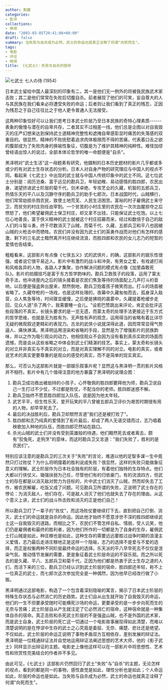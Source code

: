 ```yaml
---
author: 剩翼
categories:
- 影评
collections:
- 继续
date: "2003-03-05T20:41:06+08:00"
draft: false
summary: 当失败与自杀成为必然，武士的命运也就真正诠释了何谓"向死而生"。
tags:
- 电影
- 评论
- 继续
title: 《七武士》：失败与自杀的宿命
---
```


![七武士 七人の侍 (1954)](/img/TheSevenSamurai/TheSevenSamuraiboard_2138x3000.jpg)

日本武士留给中国人最深刻的印象有二，其一是他们无一例外的将被我民族武术家击败；其二是他们常常在失败后切腹自杀。前者展现了他们的可笑，妄自尊大的人与其民族在我们看来必将遭受失败的命运；后者则让我们看到了真正的残忍，正因为残忍之于自己往往比之于他人更令普通人无法接受。

这两种印象恰好可以让我们思考日本武士阶层乃至日本民族的奇特心理素质------表象的傲慢与潜在的自卑共存，二者其实不过相差一线，他们总是企图以对自我毁灭的庄严幻想来达到保持武士道精神完整性和遮掩自卑感彰显时痛苦的失落感的双重目的。很显然，精神的不败抚慰着追求肉体极限而不得的苦痛，代表着口舌之欲的腹部成为了失败肉身的换喻性象征，切腹是为了维护其精神的纯粹性。难怪加缪曾经语出惊人的说过，全部本体论哲学的唯一命题便是"自杀"。

黑泽明对"武士生活"这一母题素有研究，他摄制的日本历史题材的影片几乎都或多或少的有对武士生存状态的分析。日本人对自身产物的研究理应与中国人的视点不同。看起来《七武士》中出现的武士就与中国人传统印象中的武士不同。这七位武士分别是：阅历沧桑、富于远见的勘兵卫，年轻幼稚、易动感情的胜四郎，农民出身、渴望挤进武士阶层的菊千代，剑术卓绝、专攻艺业的久藏，机智的五郎兵卫，热情乐天的平八以及沉静守序的勘兵卫的助手七郎次。日本战国时代，山贼横行，他们常常劫掠杀戮农民，致使土地荒芜、人民生活困苦。富裕的村子雇佣武士来守卫，而贫穷的村庄则任由宰割。一个贫苦的小村庄里的农民在一次次血腥掠夺之后愤怒了，他们希望雇佣武士保卫村庄，却又拿不出钱，只能保证武士吃饱。以上七位心地善良，富于侠义精神的武士就被这个村庄招募而来，经过和数倍于自己的敌人们的斗智斗勇，终于尽数消灭了山贼，而菊千代、久藏、五郎兵卫和平八也因被山贼的火枪击中而牺牲。农民们并没有因为武士们的英勇作战而对他们有怎样的感激，剩下的三名武士黯然离开村庄继续流浪，而胜四郎和农民的女儿志乃的短暂的爱情也告结束。

粗粗看来，这部影片有点像《七侠五义》式的武侠片，的确，这部影片的娱乐性很强，或者说它很平易近人。影片中有激烈的战斗和冲突，有男女之爱，有戏谑打闹和风格各异的人物，各路人才集聚，协作解决问题的模式有点像《加里森敢死队》。影片的拍摄技巧是富于东方哲学韵味的。勘兵卫救孩子的段落，运用了蒙太奇手法，他冲进屋内之后的镜头接着是农民们焦急等待的场面配上几声打斗的音响，以后便是强盗奔出屋来，颓然倒地，勘兵卫抱着孩子微笑而出。打斗的场面被省略了。久藏夺枪的一场戏，也是这样处理的，夜幕中久藏匆匆而去，孤身深入敌营，众人焦急等待，时间骤显缓慢，之后便是拂晓的晨雾中，久藏提着枪缓步走回，见众人道"杀了两个，我需要睡一会儿。"设若巴赞跳出来评论，肯定会批评这些段落的不真实，长镜头要求的是一览无遗，而蒙太奇的处理手法更接近于东方式的哲学思维，也就是无为胜有为、无声胜有声的观念，运用得当的省略有着比详尽无疑的微观叙述更精彩的表现力。古龙的武侠小说就深得此道，因而常常显得气势逼人、痛快淋漓。黑泽明运用渲染和省略的手段，显然是为了增强影片的民族韵味，并以之作为吸引观众的动力，他相信观众不会因为没有看到真杀实砍的场面而遗憾，而是会从这些省略之中体会到武士们精湛的技艺。事实上，蒙太奇和长镜头的对立并非真实与不真实的对立，而是对真实理解不同的对立。电影的真实，或者说艺术的真实更要尊重的是观众的感受的真实，而不是简单的现实真实。

那么，可否认为这部影片就是一部娱乐叙事片呢？显然这与黑泽明一贯的影片风格并不相符。影片中有几个值得注意的地方暴露了黑泽明的说理企图：

1.  勘兵卫成功救出被劫持的小孩子，心怀敬佩的胜四郎要拜他为师，勘兵卫说自己一生打过不少仗，不过都是败仗，不配当你的老师。胜四郎迷惑不解。
2.  勘兵卫始终不愿意胜四郎加入队伍，说是因为他太年轻。
3.  武艺平平，但生性乐天、爱开玩笑的平八曾被五郎兵卫评价为艰苦时期很有用的人物，却早早死去了。
4.  最后的决战胜利后，勘兵卫却颓然言道"我们还是被打败了"。
5.  胜四郎和志乃纯真的爱情到了影片最后，却成了两人无语交错而过，志乃唱着秧歌加入种地的队伍，而胜四郎茫然站在路口。
6.  杀光山贼的武士们并没有受到英雄般的待遇，他们黯然死去或者离去，颇有"狡兔死，走狗烹"的意味，而这时勘兵卫又言道："我们失败了，胜利的是农民们"。

特别应该注意的是勘兵卫的三次关于"失败"的言论，难道以他的足智多谋一生中竟然只打过败仗？为什么将明摆着的胜利说成失败？很显然，这样的失败只能做象征意义的理解。武士阶层作为日本社会独有的阶层，有着他们独特的生存特点。他们大都以行侠仗义、锄强扶弱为己任，尽管他们有的归依豪门，有的流浪四方，但武士的存在都是以消灭敌对势力为目标的，片中武士们消灭了山贼，然而却失去了工作，被农民解雇，吃饭又成了问题。可见勘兵卫所谓的失败，正说明了武士存在的悖论：为消灭敌人，他们存在，可是敌人消灭了他们也就失去了存在的理由。从这个意义上讲，武士们的战斗所击败和消灭的正是他们自己！

所以勘兵卫打了一辈子的"败仗"，而这场败仗要继续打下去，直到把自己打倒、消灭，武士们的命运就是自杀的命运。因此他才始终不愿意涉世不深的胜四郎继续武士这一自我毁灭的道路。而相比之下，农民们不管怎样自私、懦弱，受人讥笑，他们仍是雇佣者和最终的胜利者，因为他们所作的一切都是为了自身的生存，雇佣武士打山贼是如此，种庄稼也是如此，这种生存的需要远远要胜过战争时期的浪漫主义爱情，志乃最后走进庄稼地正是这样一个隐喻，志乃的选择不是爱与不爱的选择，而正是权衡两种不同阶层最终命运的选择。乐天派的平八早早死去不仅仅是渲染气氛、推动情节发展的需要，更是象征着武士阶层命运的不容乐观。而之所以死去的是久藏、平八、五郎兵卫和菊千代，正因为他们都是热衷于武士生存之道的人们，而活下来的三位，勘兵卫已经认识到武士阶层的宿命，胜四郎还年轻，称不上一位真正的武士，而七郎次这次参加完全是一种偶然，因为他早已经改行做了小贩。

黑泽明通过这部电影，构造了一个包含着深刻隐喻的寓言，揭示了日本武士阶层的特殊生存状态与必然消亡的历史趋势。武士们自从出生就开始了自我毁灭的命运，他们的一生不但要承受随时可能横死沙场的命运，更要承受的是一步步向死而生的无奈与苦痛；武士阶层自从产生就注定了它必然消亡的宿命，这种宿命就是一种集体自杀的宿命。真正击败和杀死武士阶层的不是强盗山贼，也不是外国的武术家，而是武士自身。武士阶层的死亡这一切通过一个电影故事展现得如此清楚，而难以清楚说明的是在悖谬中生存的武士之心究竟是委屈、无奈、痛楚、悲壮还是绝望。不仅如此，武士阶层的命运正说明了事物矛盾双方互相依存，差别发展的辩证法。黑泽明是一位精通辩证法并自觉地运用辩证法阐述思想的艺术大师，他的《影子武士》同样显示出辩证的主题。电影史上像他这样可以在一部影片中将思想性、艺术性和欣赏性完美结合的作者并不多见。

由此可见，《七武士》这部影片仍然回归了武士"失败"与"自杀"的主题，无论怎样的视点，看到的都是同一的事物，感性直觉是如此，理性分析也是如此；个人命运如此，阶层的命运也是如此。当失败与自杀成为必然，武士的命运也就真正诠释了何谓"向死而生"。

